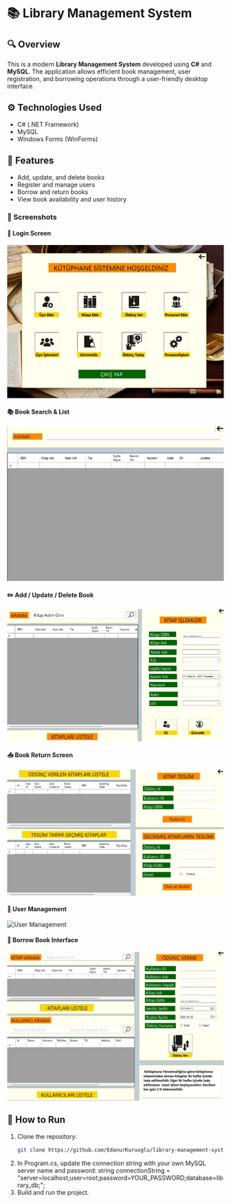 # 📚 Library Management System

## 🔍 Overview
This is a modern **Library Management System** developed using **C#** and **MySQL**. The application allows efficient book management, user registration, and borrowing operations through a user-friendly desktop interface.

## ⚙️ Technologies Used
- C# (.NET Framework)
- MySQL
- Windows Forms (WinForms)

## 🚀 Features
- Add, update, and delete books
- Register and manage users
- Borrow and return books
- View book availability and user history

### 📸 Screenshots

#### 🔐 Login Screen
![Login Screen](main_page.jpeg)

#### 📚 Book Search & List
![Book List](book_search.jpeg)

#### ✏️ Add / Update / Delete Book
![Add Book](book_delete_update.jpeg)

#### 📥 Book Return Screen
![Book Return](book_return.jpeg)

#### 👤 User Management
![User Management](user_manangement.jpeg)

#### 🔄 Borrow Book Interface
![Borrow and Return](borrow_page.jpeg)

## 🧪 How to Run
1. Clone the repository:
   ```bash
   git clone https://github.com/EdanurKuruoglu/library-management-system.git
2. In Program.cs, update the connection string with your own MySQL server name and password:
    string connectionString = "server=localhost;user=root;password=YOUR_PASSWORD;database=library_db;";
3. Build and run the project.
